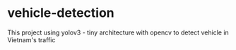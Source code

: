 # vehicle-detection
This project using yolov3 - tiny architecture with opencv to detect vehicle in Vietnam's traffic
